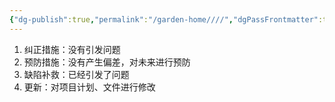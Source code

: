 ```yaml
---
{"dg-publish":true,"permalink":"/garden-home////","dgPassFrontmatter":true}
---
```


1. 纠正措施：没有引发问题
2. 预防措施：没有产生偏差，对未来进行预防
3. 缺陷补救：已经引发了问题
4. 更新：对项目计划、文件进行修改